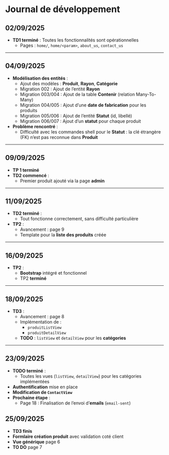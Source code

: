 # Journal de développement

## 02/09/2025
- **TD1 terminé** : Toutes les fonctionnalités sont opérationnelles
  - Pages : `home/`, `home/<param>`, `about_us`, `contact_us`

---

## 04/09/2025
- **Modélisation des entités** :
  - Ajout des modèles : **Produit**, **Rayon**, **Catégorie**
  - Migration 002 : Ajout de l’entité **Rayon**
  - Migration 003/004 : Ajout de la table **Contenir** (relation Many-To-Many)
  - Migration 004/005 : Ajout d’une **date de fabrication** pour les produits
  - Migration 005/006 : Ajout de l’entité **Statut** (id, libellé)
  - Migration 006/007 : Ajout d’un **statut** pour chaque produit
- **Problème rencontré** :
  - Difficulté avec les commandes shell pour le **Statut** : la clé étrangère (FK) n’est pas reconnue dans **Produit**

---

## 09/09/2025
- **TP 1 terminé**
- **TD2 commencé** :
  - Premier produit ajouté via la page **admin**

---

## 11/09/2025
- **TD2 terminé** :
  - Tout fonctionne correctement, sans difficulté particulière
- **TP2** :
  - Avancement : page 9
  - Template pour la **liste des produits** créée

---

## 16/09/2025
- **TP2** :
  - **Bootstrap** intégré et fonctionnel
  - TP2 **terminé**

---

## 18/09/2025
- **TD3** :
  - Avancement : page 8
  - Implémentation de :
    - `produitListView`
    - `produitDetailView`
  - **TODO** : `listView` et `detailView` pour les **catégories**

---

## 23/09/2025
- **TODO terminé** :
  - Toutes les vues (`listView`, `detailView`) pour les catégories implémentées
- **Authentification** mise en place
- **Modification de `ContactView`**
- **Prochaine étape** :
  - Page 18 : Finalisation de l’envoi d’**emails** (`email-sent`)

## 25/09/2025
- **TD3 finis**
- **Formlaire création produit** avec validation coté client
- **Vue générique** page 6
- **TO DO** page 7
